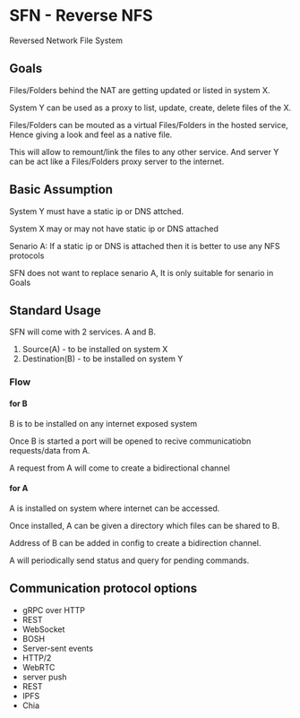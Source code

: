 # SFN -  Reverse NFS
Reversed Network File System

## Goals

Files/Folders behind the NAT are getting updated or listed in system X.

System Y can be used as a proxy to list, update, create, delete files of the X.

Files/Folders can be mouted as a virtual Files/Folders in the hosted service, Hence giving a look and feel as a native file.

This will allow to remount/link the files to any other service. And server Y can be act like a Files/Folders proxy server to the internet.

## Basic Assumption

System Y must have a static ip or DNS attched.

System X may or may not have static ip or DNS attached

Senario A: If a static ip or DNS is attached then it is better to use any NFS protocols

SFN does not want to replace senario A, It is only suitable for senario in Goals

## Standard Usage

SFN will come with 2 services. A and B.

1. Source(A) - to be installed on system X
2. Destination(B) - to be installed on system Y

### Flow

#### for B
B is to be installed on any internet exposed system

Once B is started a port will be opened to recive communicatiobn requests/data from A.

A request from A will come to create a bidirectional channel

#### for A

A is installed on system where internet can be accessed.

Once installed, A can be given a directory which files can be shared to B.

Address of B can be added in config to create a bidirection channel.

A will periodically send status and query for pending commands.


## Communication protocol options

* gRPC over HTTP
* REST
* WebSocket
* BOSH
* Server-sent events
* HTTP/2
* WebRTC
* server push
* REST
* IPFS
* Chia
